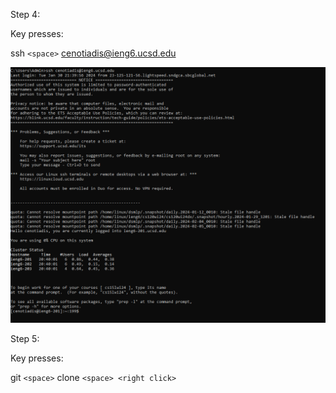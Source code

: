 Step 4:

Key presses:

ssh ```<space>``` cenotiadis@ieng6.ucsd.edu

![Image](lab31.PNG)

Step 5:

Key presses:

git ```<space>``` clone ```<space> <right click>```

